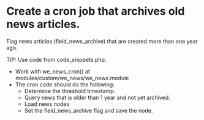 # Create a cron job that archives old news articles.
Flag news articles (field_news_archive) that are created more than one year ago.

TIP: Use code from code_snippets.php.

- Work with we_news_cron() at modules/custom/we_news/we_news.module
- The cron code should do the following:
  - Determine the threshold timestamp.
  - Query news that is older than 1 year and not yet archived.
  - Load news nodes
  - Set the field_news_archive flag and save the node.
